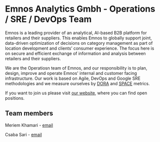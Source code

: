 # Emnos Analytics Gmbh - Operations / SRE / DevOps Team #

Emnos is a leading provider of an analytical, AI-based B2B platform for retailers and their suppliers. This enables Emnos to globally support joint, data-driven optimization of decisions on category management as part of location development and clients’ consumer experience. The focus here is on secure and efficient exchange of information and analysis between retailers and their suppliers.

We are the Operatiosn team of Emnos, and our responsibility is to plan, design, improve and operate Emnos' internal and customer facing infrastructure. Our work is based on Agile, DevOps and Google SRE methodologies and we measure ourselves by [DORA](https://cloud.google.com/blog/products/devops-sre/using-the-four-keys-to-measure-your-devops-performance) and [SPACE](https://queue.acm.org/detail.cfm?id=3454124) metrics.

If you want to join us please visit [our website](https://www.emnos.com/), where you can find open positions. 

## Team members ##

Meriem Khamari - [email](mailto:meriem.khamari@emnos.com)

Csaba Sari - [email](mailto:csaba.sari@emnos.com)
